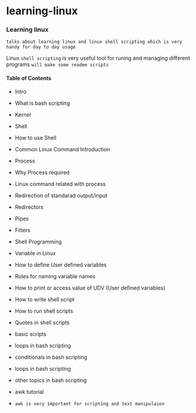 # learning-linux
### Learning linux
`talks about learning linux and linux shell scripting which is very handy for day to day usage`



Linux `shell scripting` is very useful tool for runing and managing different programs
`will make some readme scripts`

#### Table of Contents
- Intro
 - What is bash scripting
 - Kernel
 - Shell
 - How to use Shell
 - Common Linux Command Introduction
- Process
 - Why Process required
 - Linux command related with process
- Redirection of standarad output/input
 - Redirectors
 - Pipes
 - Filters
- Shell Programming
 - Variable in Linux
 - How to define User defined variables
 - Rules for naming variable names
 - How to print or access value of UDV (User defined variables)
 - How to write shell script
 - How to run shell scripts
 - Quotes in shell scripts


- basic scripts
- loops in bash scripting
- conditionals in bash scripting
- loops in bash scripting
- other topics in bash scripting
- awk tutorial
- `awk is very important for scripting and text manipulaion`
